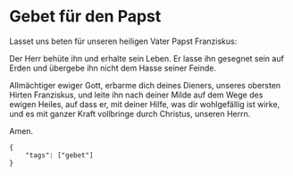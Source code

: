 # Gebet für den Papst

Lasset uns beten für unseren heiligen Vater Papst Franziskus:

Der Herr behüte ihn und erhalte sein Leben. Er lasse ihn gesegnet sein 
auf Erden und übergebe ihn nicht dem Hasse seiner Feinde.

Allmächtiger ewiger Gott, erbarme dich deines Dieners, unseres obersten Hirten Franziskus, 
und leite ihn nach deiner Milde auf dem Wege des ewigen Heiles, auf dass er, 
mit deiner Hilfe, was dir wohlgefällig ist wirke, und es mit ganzer Kraft 
vollbringe durch Christus, unseren Herrn. 

Amen.

```
{
    "tags": ["gebet"]
}
```